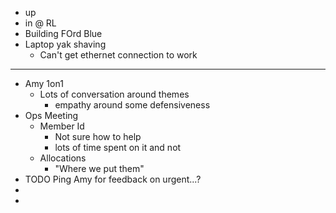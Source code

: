 - up
- in @ RL
- Building FOrd Blue
- Laptop yak shaving
	- Can't get ethernet connection to work
- ---
- Amy 1on1
	- Lots of conversation around themes
		- empathy around some defensiveness
- Ops Meeting
	- Member Id
		- Not sure how to help
		- lots of time spent on it and not
	- Allocations
		- "Where we put them"
- TODO Ping Amy for feedback on urgent...?
-
-
